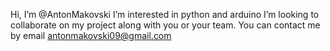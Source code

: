 Hi, I’m @AntonMakovski
I’m interested in python and arduino
I’m looking to collaborate on my project along with you or your team. You can contact me by email antonmakovski09@gmail.com
